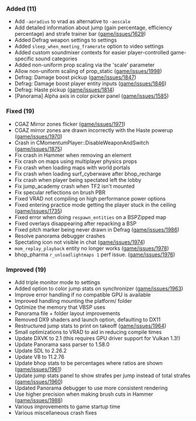 

### Added (11)

- Add `-aoradius` to vrad as alternative to `-aoscale`
- Add detailed information about jump (gain percentage, efficiency percentage) and strafe trainer bar ([game/issues/1629](https://github.com/momentum-mod/game/issues/1629))
- Added Defrag weapon settings to settings
- Added `sleep_when_meeting_framerate` option to video settings
- Added custom soundmixer contexts for easier player-controlled game-specific sound categories
- Added non-uniform prop scaling via the 'scale' parameter
- Allow non-uniform scaling of prop_static ([game/issues/1998](https://github.com/momentum-mod/game/issues/1998))
- Defrag: Damage boost pickup ([game/issues/1847](https://github.com/momentum-mod/game/issues/1847))
- Defrag: Damage boost player entity inputs ([game/issues/1846](https://github.com/momentum-mod/game/issues/1846))
- Defrag: Haste pickup ([game/issues/1814](https://github.com/momentum-mod/game/issues/1814))
- [Panorama] Alpha axis in color picker panel ([game/issues/1585](https://github.com/momentum-mod/game/issues/1585))


### Fixed (19)

- CGAZ Mirror zones flicker ([game/issues/1971](https://github.com/momentum-mod/game/issues/1971))
- CGAZ mirror zones are drawn incorrectly with the Haste powerup ([game/issues/1970](https://github.com/momentum-mod/game/issues/1970))
- Crash in CMomentumPlayer::DisableWeaponAndSwitch ([game/issues/1875](https://github.com/momentum-mod/game/issues/1875))
- Fix crash in Hammer when removing an element
- Fix crash on maps using multiplayer physics props
- Fix crash when loading maps with world portals
- Fix crash when loading surf_cyberwave after bhop_recharge
- Fix crash when player being spectated left the lobby
- Fix jump_academy crash when TF2 isn't mounted
- Fix specular reflections on brush PBR
- Fixed VRAD not compiling on high performance power options
- Fixed entering practice mode getting the player stuck in the ceiling ([game/issues/1735](https://github.com/momentum-mod/game/issues/1735))
- Fixed error when doing `respawn_entities` on a BSPZipped map
- Fixed overlays disappearing after repacking a BSP
- Fixed pitch marker being never drawn in Defrag ([game/issues/1986](https://github.com/momentum-mod/game/issues/1986))
- Resolve panorama debugger crashes
- Spectating icon not visible in chat ([game/issues/1974](https://github.com/momentum-mod/game/issues/1974))
- `mom_replay_playback` entity no longer works ([game/issues/1978](https://github.com/momentum-mod/game/issues/1978))
- bhop_pharma `r_unloadlightmaps 1` perf issue. ([game/issues/1976](https://github.com/momentum-mod/game/issues/1976))


### Improved (19)

- Add triple monitor mode to settings
- Added option to color jump stats on synchronizer ([game/issues/1963](https://github.com/momentum-mod/game/issues/1963))
- Improve error handling if no compatible GPU is available
- Improved handling mounting the platform/ folder
- Optimize the memory that VBSP uses
- Panorama file + folder layout improvements
- Removed DX9 shaders and launch option, defaulting to DX11
- Restructured jump stats to print on takeoff ([game/issues/1964](https://github.com/momentum-mod/game/issues/1964))
- Small optimizations to VRAD to aid in reducing compile times
- Update DXVK to 2.1 (this requires GPU driver support for Vulkan 1.3!)
- Update Panorama sass parser to 1.58.0
- Update SDL to 2.26.2
- Update V8 to 11.2.76
- Update bhop stats to be percentages where ratios are shown ([game/issues/1961](https://github.com/momentum-mod/game/issues/1961))
- Update jump stats panel to show strafes per jump instead of total strafes ([game/issues/1960](https://github.com/momentum-mod/game/issues/1960))
- Updated Panorama debugger to use more consistent rendering
- Use higher precision when making brush cuts in Hammer ([game/issues/1988](https://github.com/momentum-mod/game/issues/1988))
- Various improvements to game startup time
- Various miscellaneous crash fixes
